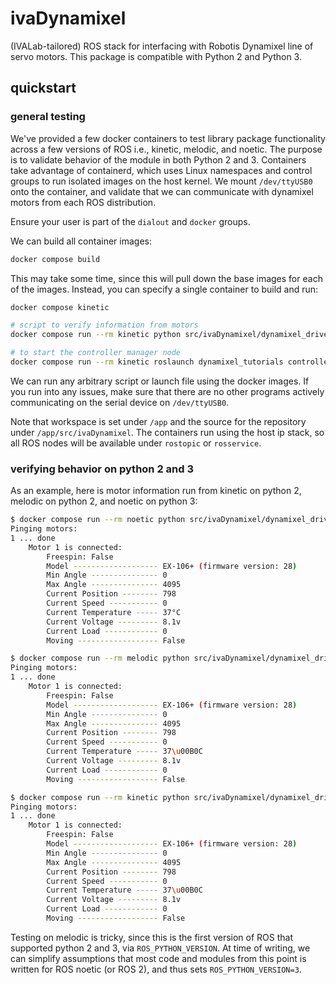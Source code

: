 # ivaDynamixel

(IVALab-tailored) ROS stack for interfacing with Robotis Dynamixel line of servo motors.
This package is compatible with Python 2 and Python 3.

## quickstart

### general testing

We've provided a few docker containers to test library package functionality across a few versions of ROS i.e., kinetic, melodic, and noetic.
The purpose is to validate behavior of the module in both Python 2 and 3.
Containers take advantage of containerd, which uses Linux namespaces and control groups to run isolated images on the host kernel.
We mount `/dev/ttyUSB0` onto the container, and validate that we can communicate with dynamixel motors from each ROS distribution.

Ensure your user is part of the `dialout` and `docker` groups.

We can build all container images:

```bash
docker compose build
```

This may take some time, since this will pull down the base images for each of the images.
Instead, you can specify a single container to build and run:

```bash
docker compose kinetic

# script to verify information from motors
docker compose run --rm kinetic python src/ivaDynamixel/dynamixel_driver/scripts/info_dump.py 1 2 3

# to start the controller manager node
docker compose run --rm kinetic roslaunch dynamixel_tutorials controller_manager.launch
```

We can run any arbitrary script or launch file using the docker images.
If you run into any issues, make sure that there are no other programs actively communicating on the serial device on `/dev/ttyUSB0`.

Note that workspace is set under `/app` and the source for the repository under `/app/src/ivaDynamixel`.
The containers run using the host ip stack, so all ROS nodes will be available under `rostopic` or `rosservice`.

### verifying behavior on python 2 and 3

As an example, here is motor information run from kinetic on python 2, melodic on python 2, and noetic on python 3:

```bash
$ docker compose run --rm noetic python src/ivaDynamixel/dynamixel_driver/scripts/info_dump.py 1
Pinging motors:
1 ... done
    Motor 1 is connected:
        Freespin: False
        Model ------------------- EX-106+ (firmware version: 28)
        Min Angle --------------- 0
        Max Angle --------------- 4095
        Current Position -------- 798
        Current Speed ----------- 0
        Current Temperature ----- 37°C
        Current Voltage --------- 8.1v
        Current Load ------------ 0
        Moving ------------------ False

$ docker compose run --rm melodic python src/ivaDynamixel/dynamixel_driver/scripts/info_dump.py 1
Pinging motors:
1 ... done
    Motor 1 is connected:
        Freespin: False
        Model ------------------- EX-106+ (firmware version: 28)
        Min Angle --------------- 0
        Max Angle --------------- 4095
        Current Position -------- 798
        Current Speed ----------- 0
        Current Temperature ----- 37\u00B0C
        Current Voltage --------- 8.1v
        Current Load ------------ 0
        Moving ------------------ False

$ docker compose run --rm kinetic python src/ivaDynamixel/dynamixel_driver/scripts/info_dump.py 1
Pinging motors:
1 ... done
    Motor 1 is connected:
        Freespin: False
        Model ------------------- EX-106+ (firmware version: 28)
        Min Angle --------------- 0
        Max Angle --------------- 4095
        Current Position -------- 798
        Current Speed ----------- 0
        Current Temperature ----- 37\u00B0C
        Current Voltage --------- 8.1v
        Current Load ------------ 0
        Moving ------------------ False
```

Testing on melodic is tricky, since this is the first version of ROS that supported python 2 and 3, via `ROS_PYTHON_VERSION`.
At time of writing, we can simplify assumptions that most code and modules from this point is written for ROS noetic (or ROS 2), and thus sets `ROS_PYTHON_VERSION=3`.
